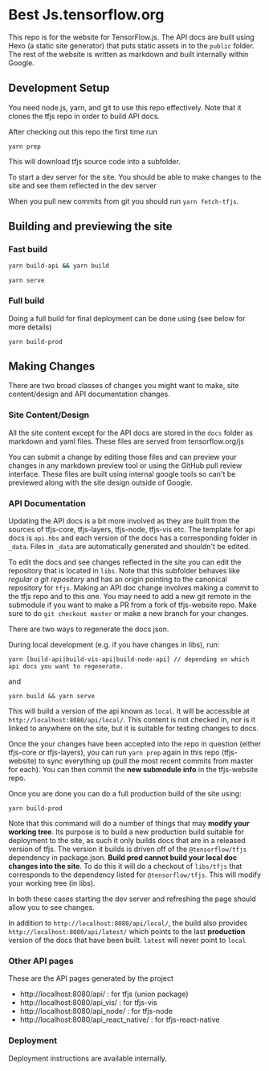 # Best Js.tensorflow.org

This repo is for the website for TensorFlow.js. The API docs are built using Hexo (a static site generator) that puts static assets in to the `public` folder.
The rest of the website is written as markdown and built internally within Google.

## Development Setup

You need node.js, yarn, and git to use this repo effectively. Note that it clones the tfjs repo in order to build API docs.

After checking out this repo the first time run

```
yarn prep
```

This will download tfjs source code into a subfolder.

To start a dev server for the site. You should be able to make changes to the site and see them reflected in the dev server

When you pull new commits from git you should run `yarn fetch-tfjs`.

## Building and previewing the site

### Fast build

```sh
yarn build-api && yarn build
```

```
yarn serve
```

### Full build

Doing a full build for final deployment can be done using (see below for more details)

```
yarn build-prod
```

## Making Changes

There are two broad classes of changes you might want to make, site content/design and API documentation changes.

### Site Content/Design

All the site content except for the API docs are stored in the `docs` folder as markdown and yaml files. These files are served from tensorflow.org/js

You can submit a change by editing those files and can preview your changes in any markdown preview tool or using the GitHub pull review interface. These files are built using internal google tools so can't be previewed along with the site design outside of Google.

### API Documentation

Updating the API docs is a bit more involved as they are built from the sources of tfjs-core, tfjs-layers, tfjs-node, tfjs-vis etc. The template for api docs is `api.hbs` and each version of the docs has a corresponding folder in `_data`. Files in `_data` are automatically generated and shouldn't be edited.

To edit the docs and see changes reflected in the site you can edit the repository that is located in `libs`. Note that this subfolder behaves like *regular a git repository* and has an origin pointing to the canonical repository for `tfjs`. Making an API doc change involves making a commit to the tfjs repo and to this one. You may need to add a new git remote in the submodule if you want to make a PR from a fork of tfjs-website repo. Make sure to do `git checkout master` or make a new branch for your changes.

There are two ways to regenerate the docs json.

During local development (e.g. if you have changes in libs), run:

```
yarn [build-api|build-vis-api|build-node-api] // depending on which api docs you want to regenerate.
```

and

```
yarn build && yarn serve
```

This will build a version of the api known as `local`. It will be accessible at `http://localhost:8080/api/local/`. This content is not checked in, nor is it linked to
anywhere on the site, but it is suitable for testing changes to docs.


Once the your changes have been accepted into the repo in question (either tfjs-core or tfjs-layers), you can run `yarn prep` again in this repo (tfjs-website) to sync everything up (pull the most recent commits from master for each). You can then commit the **new submodule info** in the tfjs-website repo.

Once you are done you can do a full production build of the site using:

```
yarn build-prod
```

Note that this command will do a number of things that may **modify your working tree**. Its purpose is to build a new production build suitable for deployment to the site, as such it only builds docs that are in a released version of tfjs. The version it builds is driven off of the `@tensorflow/tfjs` dependency in package.json. **Build prod cannot build your local doc changes into the site**. To do this it will do a checkout of `libs/tfjs` that corresponds to the dependency listed for `@tensorflow/tfjs`. This will modify your working tree (in libs).

In both these cases starting the dev server and refreshing the page should allow you to see changes.

In addition to `http://localhost:8080/api/local/`, the build also provides `http://localhost:8080/api/latest/` which points to the last **production** version of the docs that have been built. `latest` will never point to `local`

### Other API pages

These are the API pages generated by the project

- http://localhost:8080/api/ : for tfjs (union package)
- http://localhost:8080/api_vis/ : for tfjs-vis
- http://localhost:8080/api_node/ : for tfjs-node
- http://localhost:8080/api_react_native/ : for tfjs-react-native

### Deployment

Deployment instructions are available internally.
